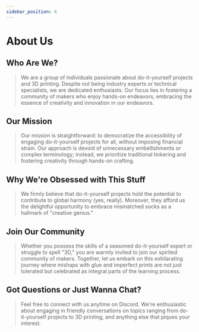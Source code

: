 ```yaml
---
sidebar_position: 4
---
```

# About Us

## Who Are We?
>We are a group of individuals passionate about do-it-yourself projects and 3D printing. Despite not being industry experts or technical specialists, we are dedicated enthusiasts. Our focus lies in fostering a community of makers who enjoy hands-on endeavors, embracing the essence of creativity and innovation in our endeavors.

## Our Mission
>Our mission is straightforward: to democratize the accessibility of engaging do-it-yourself projects for all, without imposing financial strain. Our approach is devoid of unnecessary embellishments or complex terminology; instead, we prioritize traditional tinkering and fostering creativity through hands-on crafting.

## Why We're Obsessed with This Stuff
>We firmly believe that do-it-yourself projects hold the potential to contribute to global harmony (yes, really). Moreover, they afford us the delightful opportunity to embrace mismatched socks as a hallmark of "creative genius."

## Join Our  Community
>Whether you possess the skills of a seasoned do-it-yourself expert or struggle to spell "3D," you are warmly invited to join our spirited community of makers. Together, let us embark on this exhilarating journey where mishaps with glue and imperfect prints are not just tolerated but celebrated as integral parts of the learning process.

## Got Questions or Just Wanna Chat?
>Feel free to connect with us anytime on Discord. We're enthusiastic about engaging in friendly conversations on topics ranging from do-it-yourself projects to 3D printing, and anything else that piques your interest.